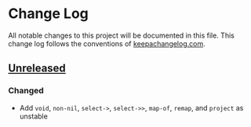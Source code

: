 # Change Log

All notable changes to this project will be documented in this file. This
change log follows the conventions of [keepachangelog.com].

## [Unreleased]

### Changed

- Add `void`, `non-nil`, `select->`, `select->>`, `map-of`, `remap`, and
  `project` as unstable

[Unreleased]: https://github.com/codebrutale/pandoras/HEAD
[keepachangelog.com]: http://keepachangelog.com/

